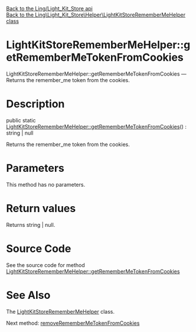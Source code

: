 [Back to the Ling/Light_Kit_Store api](https://github.com/lingtalfi/Light_Kit_Store/blob/master/doc/api/Ling/Light_Kit_Store.md)<br>
[Back to the Ling\Light_Kit_Store\Helper\LightKitStoreRememberMeHelper class](https://github.com/lingtalfi/Light_Kit_Store/blob/master/doc/api/Ling/Light_Kit_Store/Helper/LightKitStoreRememberMeHelper.md)


LightKitStoreRememberMeHelper::getRememberMeTokenFromCookies
================



LightKitStoreRememberMeHelper::getRememberMeTokenFromCookies — Returns the remember_me token from the cookies.




Description
================


public static [LightKitStoreRememberMeHelper::getRememberMeTokenFromCookies](https://github.com/lingtalfi/Light_Kit_Store/blob/master/doc/api/Ling/Light_Kit_Store/Helper/LightKitStoreRememberMeHelper/getRememberMeTokenFromCookies.md)() : string | null




Returns the remember_me token from the cookies.




Parameters
================

This method has no parameters.


Return values
================

Returns string | null.








Source Code
===========
See the source code for method [LightKitStoreRememberMeHelper::getRememberMeTokenFromCookies](https://github.com/lingtalfi/Light_Kit_Store/blob/master/Helper/LightKitStoreRememberMeHelper.php#L30-L33)


See Also
================

The [LightKitStoreRememberMeHelper](https://github.com/lingtalfi/Light_Kit_Store/blob/master/doc/api/Ling/Light_Kit_Store/Helper/LightKitStoreRememberMeHelper.md) class.

Next method: [removeRememberMeTokenFromCookies](https://github.com/lingtalfi/Light_Kit_Store/blob/master/doc/api/Ling/Light_Kit_Store/Helper/LightKitStoreRememberMeHelper/removeRememberMeTokenFromCookies.md)<br>

